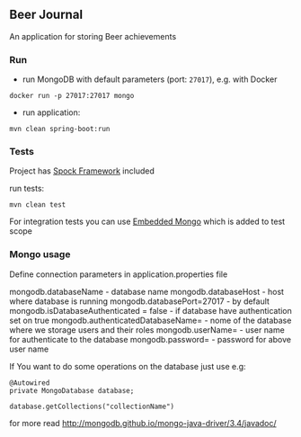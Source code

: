## Beer Journal

An application for storing Beer achievements

### Run

* run MongoDB with default parameters (port: ```27017```), e.g. with Docker

```docker run -p 27017:27017 mongo```
* run application:

```mvn clean spring-boot:run```

### Tests
Project has [Spock Framework](http://spockframework.org/) included

run tests:

```mvn clean test```

For integration tests you can use [Embedded Mongo](https://github.com/flapdoodle-oss/de.flapdoodle.embed.mongo) 
which is added to test scope

### Mongo usage

Define connection parameters in application.properties file

mongodb.databaseName  - database name
mongodb.databaseHost  - host where database is running
mongodb.databasePort=27017  - by default
mongodb.isDatabaseAuthenticated = false  - if database have authentication set on true
mongodb.authenticatedDatabaseName= - nome of the database where we storage users and their roles
mongodb.userName= - user name for authenticate to the database
mongodb.password= - password for above user name

If You want to do some operations on the database just use e.g:

    @Autowired
    private MongoDatabase database;

    database.getCollections("collectionName")

for more read http://mongodb.github.io/mongo-java-driver/3.4/javadoc/



